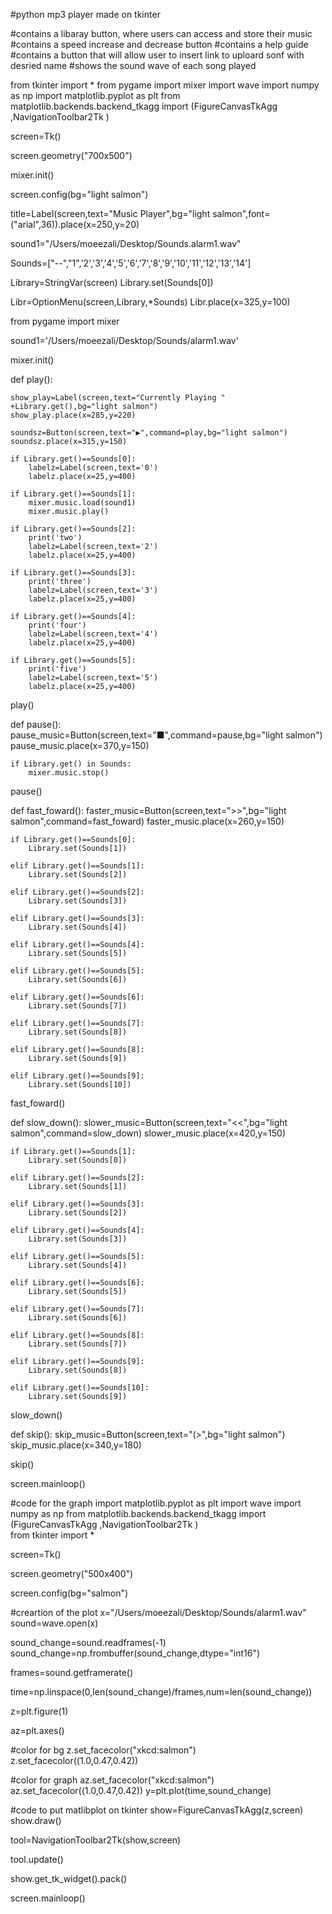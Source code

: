 #python mp3 player made on tkinter

#contains a libaray button, where users can access and store their music
#contains a speed increase and decrease button
#contains a help guide
#contains a button that will allow user to insert link to uploard sonf with desried name
#shows the sound wave of each song played

from tkinter import *
from pygame import mixer
import wave
import numpy as np
import matplotlib.pyplot as plt
from matplotlib.backends.backend_tkagg import (FigureCanvasTkAgg ,NavigationToolbar2Tk ) 

screen=Tk()

screen.geometry("700x500")

mixer.init()

screen.config(bg="light salmon")

title=Label(screen,text="Music Player",bg="light salmon",font=("arial",36)).place(x=250,y=20)


sound1="/Users/moeezali/Desktop/Sounds.alarm1.wav"

Sounds=["--","1",'2','3','4','5','6','7','8','9','10','11','12','13','14']

Library=StringVar(screen)
Library.set(Sounds[0])

Libr=OptionMenu(screen,Library,*Sounds)
Libr.place(x=325,y=100)

from pygame import mixer

sound1='/Users/moeezali/Desktop/Sounds/alarm1.wav'

mixer.init()

 
def play():
    
    show_play=Label(screen,text="Currently Playing " +Library.get(),bg="light salmon")
    show_play.place(x=285,y=220)

    soundsz=Button(screen,text="▶",command=play,bg="light salmon")
    soundsz.place(x=315,y=150)
    
    if Library.get()==Sounds[0]:
        labelz=Label(screen,text='0')
        labelz.place(x=25,y=400)
        
    if Library.get()==Sounds[1]:
        mixer.music.load(sound1)
        mixer.music.play()
          
    if Library.get()==Sounds[2]:
        print('two')
        labelz=Label(screen,text='2')
        labelz.place(x=25,y=400)
        
    if Library.get()==Sounds[3]:
        print('three')
        labelz=Label(screen,text='3')
        labelz.place(x=25,y=400)
        
    if Library.get()==Sounds[4]:
        print('four')
        labelz=Label(screen,text='4')
        labelz.place(x=25,y=400)
        
    if Library.get()==Sounds[5]:
        print('five')
        labelz=Label(screen,text='5')
        labelz.place(x=25,y=400)
        
    
play()

def pause():
    pause_music=Button(screen,text="■",command=pause,bg="light salmon")
    pause_music.place(x=370,y=150)
    
    if Library.get() in Sounds:
        mixer.music.stop()
        
    
pause()


def fast_foward():
    faster_music=Button(screen,text=">>",bg="light salmon",command=fast_foward)
    faster_music.place(x=260,y=150)
    
    if Library.get()==Sounds[0]:
        Library.set(Sounds[1]) 
   
    elif Library.get()==Sounds[1]:
        Library.set(Sounds[2])
        
    elif Library.get()==Sounds[2]:
        Library.set(Sounds[3])
        
    elif Library.get()==Sounds[3]:
        Library.set(Sounds[4])
                     
    elif Library.get()==Sounds[4]:
        Library.set(Sounds[5])
                         
    elif Library.get()==Sounds[5]:
        Library.set(Sounds[6])
                     
    elif Library.get()==Sounds[6]:
        Library.set(Sounds[7])
        
    elif Library.get()==Sounds[7]:
        Library.set(Sounds[8])
        
    elif Library.get()==Sounds[8]:
        Library.set(Sounds[9])
        
    elif Library.get()==Sounds[9]:
        Library.set(Sounds[10])
        
                    
fast_foward()
    
def slow_down():
    slower_music=Button(screen,text="<<",bg="light salmon",command=slow_down)
    slower_music.place(x=420,y=150)
    
    if Library.get()==Sounds[1]:
        Library.set(Sounds[0]) 
   
    elif Library.get()==Sounds[2]:
        Library.set(Sounds[1])
        
    elif Library.get()==Sounds[3]:
        Library.set(Sounds[2])
        
    elif Library.get()==Sounds[4]:
        Library.set(Sounds[3])
                     
    elif Library.get()==Sounds[5]:
        Library.set(Sounds[4])
                         
    elif Library.get()==Sounds[6]:
        Library.set(Sounds[5])
                     
    elif Library.get()==Sounds[7]:
        Library.set(Sounds[6])
        
    elif Library.get()==Sounds[8]:
        Library.set(Sounds[7])
        
    elif Library.get()==Sounds[9]:
        Library.set(Sounds[8])
        
    elif Library.get()==Sounds[10]:
        Library.set(Sounds[9])    

slow_down()

def skip():
    skip_music=Button(screen,text="(>",bg="light salmon")
    skip_music.place(x=340,y=180)

skip()

    

screen.mainloop()



#code for the graph
import matplotlib.pyplot as plt
import wave
import numpy as np
from matplotlib.backends.backend_tkagg import (FigureCanvasTkAgg ,NavigationToolbar2Tk )                                     
from tkinter import *

screen=Tk()

screen.geometry("500x400")

screen.config(bg="salmon")



#creartion of the plot
x="/Users/moeezali/Desktop/Sounds/alarm1.wav"
sound=wave.open(x)

sound_change=sound.readframes(-1)
sound_change=np.frombuffer(sound_change,dtype="int16")

frames=sound.getframerate()

time=np.linspace(0,len(sound_change)/frames,num=len(sound_change))
                 
z=plt.figure(1)

az=plt.axes()


#color for bg
z.set_facecolor("xkcd:salmon")
z.set_facecolor((1.0,0.47,0.42))

#color for graph
az.set_facecolor("xkcd:salmon")
az.set_facecolor((1.0,0.47,0.42))
y=plt.plot(time,sound_change)




#code to put matlibplot on tkinter
show=FigureCanvasTkAgg(z,screen)
show.draw()

tool=NavigationToolbar2Tk(show,screen)

tool.update()

show.get_tk_widget().pack()



screen.mainloop()
